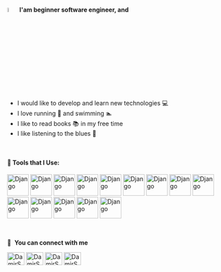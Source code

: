 #### <a href="https://www.gautamkrishnar.com/"><img src="https://media.giphy.com/media/hvRJCLFzcasrR4ia7z/giphy.gif" width="5%"></a> I'am beginner software engineer, and 
- I would like to develop and learn new technologies 💻
- I love running 🏃 and swimming 🏊
- I like to read books 📚 in my free time 
- I like listening to the blues 🎹
<br />

#### 🚀 Tools that I Use:
<p align="left">
<img src="https://icongr.am/devicon/python-original.svg?size=128&color=currentColor" alt="Django" width="50" height="50" />
<img src="https://icongr.am/devicon/django-original.svg" alt="Django" width="50" height="50" />
<img src="https://icongr.am/devicon/mysql-original-wordmark.svg?size=128&color=currentColor" alt="Django" width="50" height="50" />
<img src="https://icongr.am/devicon/postgresql-original.svg?size=128&color=currentColor" alt="Django" width="50" height="50" />
<img src="https://icongr.am/devicon/github-original.svg?size=128&color=currentColor" alt="Django" width="50" height="50" />
<img src="https://icongr.am/devicon/git-original-wordmark.svg?size=128&color=currentColor" alt="Django" width="50" height="50" />
<img src="https://icongr.am/devicon/linux-original.svg?size=128&color=currentColor" alt="Django" width="50" height="50" />
<img src="https://icongr.am/devicon/vim-original.svg?size=128&color=currentColor" alt="Django" width="50" height="50" />
<img src="https://icongr.am/devicon/html5-original.svg?size=128&color=currentColor" alt="Django" width="50" height="50" />
<img src="https://icongr.am/devicon/css3-original.svg?size=128&color=currentColor" alt="Django" width="50" height="50" />
<img src="https://icongr.am/devicon/javascript-original.svg?size=128&color=currentColor" alt="Django" width="50" height="50" />
<img src="https://icongr.am/devicon/docker-original-wordmark.svg?size=128&color=currentColor" alt="Django" width="50" height="50" />
<img src="https://icongr.am/devicon/nginx-original.svg?size=128&color=currentColor" alt="Django" width="50" height="50" />
<img src="https://icongr.am/devicon/heroku-original.svg?size=128&color=currentColor" alt="Django" width="50" height="50" />
</p>
<br />

🔗 &nbsp;**You can connect with me**
<p align="left">
<a href="https://career.habr.com/alvareshd" target="blank"><img align="center" src="https://cdn.jsdelivr.net/npm/simple-icons@3.13.0/icons/habr.svg" alt="DamirShamsutdinov" height="30" width="40" /></a>
<a href="https://t.me/damir_shd" target="blank"><img align="center" src="https://cdn.jsdelivr.net/npm/simple-icons@3.13.0/icons/telegram.svg" alt="DamirShamsutdinov" height="30" width="40" /></a>
<a href="mailto:damirshd@bk.ru" target="blank"><img align="center" src="https://cdn.jsdelivr.net/npm/simple-icons@3.13.0/icons/mail-dot-ru.svg" alt="DamirShamsutdinov" height="30" width="40" /></a>
<a href="https://www.linkedin.com/in/damir-shamsutdinov" target="blank"><img align="center" src="https://cdn.jsdelivr.net/npm/simple-icons@3.13.0/icons/linkedin.svg" alt="DamirShamsutdinov" height="30" width="40" /></a>
